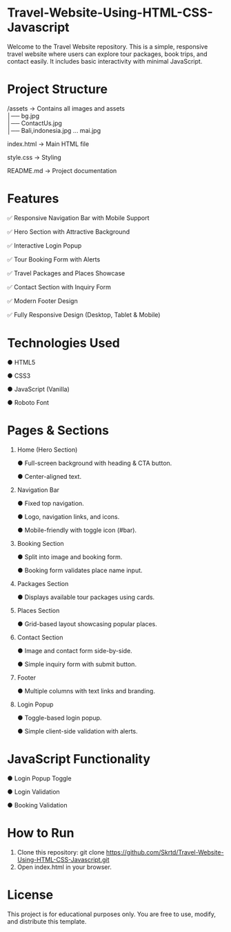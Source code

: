 # Travel-Website-Using-HTML-CSS-Javascript
Welcome to the Travel Website repository.
This is a simple, responsive travel website where users can explore tour packages, book trips, and contact easily. It includes basic interactivity with minimal JavaScript.

# Project Structure
/assets           → Contains all images and assets  
│── bg.jpg  
│── ContactUs.jpg  
│── Bali,indonesia.jpg ... mai.jpg  

index.html        → Main HTML file 

style.css         → Styling

README.md         → Project documentation  

# Features
✅ Responsive Navigation Bar with Mobile Support

✅ Hero Section with Attractive Background

✅ Interactive Login Popup

✅ Tour Booking Form with Alerts

✅ Travel Packages and Places Showcase

✅ Contact Section with Inquiry Form

✅ Modern Footer Design

✅ Fully Responsive Design (Desktop, Tablet & Mobile)

# Technologies Used
● HTML5

● CSS3

● JavaScript (Vanilla)

● Roboto Font

# Pages & Sections
1. Home (Hero Section)

   ● Full-screen background with heading & CTA button.
   
   ● Center-aligned text.
   
2. Navigation Bar
   
   ● Fixed top navigation.
   
   ● Logo, navigation links, and icons.
   
   ● Mobile-friendly with toggle icon (#bar).
   
3. Booking Section
   
   ● Split into image and booking form.
   
   ● Booking form validates place name input.
   
4. Packages Section
   
   ● Displays available tour packages using cards.
   
5. Places Section
   
   ● Grid-based layout showcasing popular places.
   
6. Contact Section
   
   ● Image and contact form side-by-side.
   
   ● Simple inquiry form with submit button.
   
7. Footer
   
   ● Multiple columns with text links and branding.
   
8. Login Popup
   
   ● Toggle-based login popup.
   
   ● Simple client-side validation with alerts.

# JavaScript Functionality
● Login Popup Toggle

● Login Validation

● Booking Validation

# How to Run
1. Clone this repository:
git clone https://github.com/Skrtd/Travel-Website-Using-HTML-CSS-Javascript.git
2. Open index.html in your browser.

# License
This project is for educational purposes only.
You are free to use, modify, and distribute this template.
